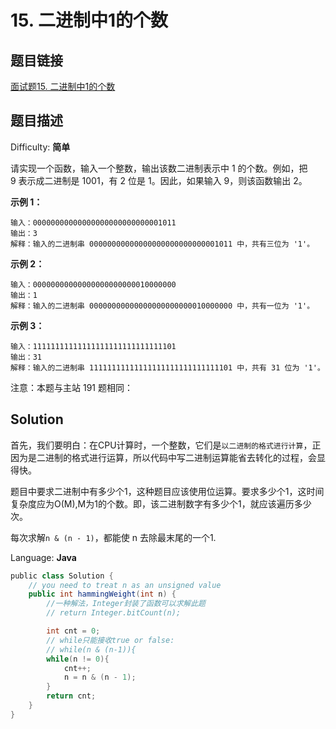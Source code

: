 # 15. 二进制中1的个数

## 题目链接

[面试题15\. 二进制中1的个数](https://leetcode-cn.com/problems/er-jin-zhi-zhong-1de-ge-shu-lcof/)

## 题目描述

Difficulty: **简单**

请实现一个函数，输入一个整数，输出该数二进制表示中 1 的个数。例如，把 9 表示成二进制是 1001，有 2 位是 1。因此，如果输入 9，则该函数输出 2。

**示例 1：**

```text
输入：00000000000000000000000000001011
输出：3
解释：输入的二进制串 00000000000000000000000000001011 中，共有三位为 '1'。
```

**示例 2：**

```text
输入：00000000000000000000000010000000
输出：1
解释：输入的二进制串 00000000000000000000000010000000 中，共有一位为 '1'。
```

**示例 3：**

```text
输入：11111111111111111111111111111101
输出：31
解释：输入的二进制串 11111111111111111111111111111101 中，共有 31 位为 '1'。
```

注意：本题与主站 191 题相同：

## Solution

首先，我们要明白：在CPU计算时，一个整数，它们是`以二进制的格式进行计算`，正因为是二进制的格式进行运算，所以代码中写二进制运算能省去转化的过程，会显得快。

题目中要求二进制中有多少个1，这种题目应该使用位运算。要求多少个1，这时间复杂度应为O(M),M为1的个数。即，该二进制数字有多少个1，就应该遍历多少次。

每次求解`n & (n - 1)`，都能使 n 去除最末尾的一个1.

Language: **Java**

```java
​public class Solution {
    // you need to treat n as an unsigned value
    public int hammingWeight(int n) {
        //一种解法，Integer封装了函数可以求解此题
        // return Integer.bitCount(n);

        int cnt = 0;
        // while只能接收true or false:
        // while(n & (n-1)){
        while(n != 0){
            cnt++;
            n = n & (n - 1);
        }
        return cnt;
    }
}
```
